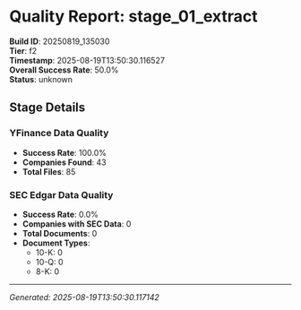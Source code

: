 # Quality Report: stage_01_extract

**Build ID**: 20250819_135030  
**Tier**: f2  
**Timestamp**: 2025-08-19T13:50:30.116527  
**Overall Success Rate**: 50.0%  
**Status**: unknown

## Stage Details

### YFinance Data Quality

- **Success Rate**: 100.0%
- **Companies Found**: 43
- **Total Files**: 85

### SEC Edgar Data Quality

- **Success Rate**: 0.0%
- **Companies with SEC Data**: 0
- **Total Documents**: 0
- **Document Types**:
  - 10-K: 0
  - 10-Q: 0
  - 8-K: 0

---
*Generated: 2025-08-19T13:50:30.117142*
